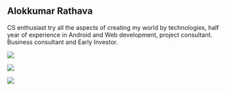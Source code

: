 
## Alokkumar Rathava
CS enthusiast try all the aspects of creating my world by technologies, half year of experience in Android and Web development, project consultant. Business consultant and Early Investor.



<img src="https://github-readme-stats.vercel.app/api?username=alokrathava" />

<span align="right"> <img src="https://github-readme-stats.vercel.app/api/top-langs/?username=alokrathava" /> </span>

<img src="https://github-readme-stats.vercel.app/api/wakatime?username=alokrathava" />

<!-- <div style="margin:20px;">
<h4>Follow me On</h4>
<a href="https://www.instagram.com/alok_rathava/"><img height="75px" width="75px" src="https://github.com/alokrathava/Assets/blob/master/icons/instagram.png" alt="instagram"></a>

<h4>Connect On</h4>
<a href="https://www.linkedin.com/in/alokkumar-rathava-16a8aa1a3/"><img height="75px" width="75px" src="https://github.com/alokrathava/Assets/blob/master/icons/LinkedIn.png" alt="linkedin"></a>

<h4>Mail Me</h4>
<a href="mailto:alokrathava@gmail.com"><img height="75px" width="75px" src="https://github.com/alokrathava/Assets/blob/master/icons/gmail.png" alt="gmail"></a>

<h4>Donate On</h4>
<img height="75px" width="75px" src="https://github.com/alokrathava/Assets/blob/master/icons/ltc.png">
<h3>LiteCoin:- </h3?
<h4>LTXRK8tg1QsEET72U84VyVJmNvyJ5o1AWF</h4>
<p>Wallet</p>
</div> -->
